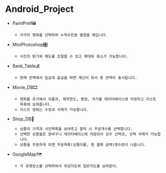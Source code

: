 # Android_Project
- PaintPref🖼
    - `각각의 명화를 선택하여 누적수만큼 별점을 매깁니다.`

- MiniPhotoshop🎛
    - `사진의 밝기와 채도를 조절할 수 있고 확대와 축소가 가능합니다.`

- Bank_Table💰
    - `현재 잔액에서 입금과 출금을 하면 계산이 되서 총 잔액이 표시됩니다.` 
   
- Movie_DB🎞
    - `영화를 추가해서 이름과, 제작연도, 평점, 국가를 데이터베이스에 저장하고 리스트 목록에 보여줍니다.`
    - `리스트 영화는 수정과 삭제가 가능합니다.`
    
- Shop_DB🏢
    - `상품의 가격과 사진목록을 보여주고 클릭 시 주문개수를 선택합니다.`
    - `선택한 상품들은 장바구니 데이터베이스에 저장되어 모두 선택과, 선택 삭제가 가능합니다.`
    - `상품을 주문하게 되면 주문목록(상품이름, 총 결제 금액)영수증이 나옵니다.`
    
 - GoogleMap🗺
    - `각 유명장소를 선택하여서 위성지도와 일반지도를 보여준다.`
    
